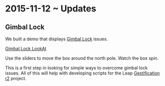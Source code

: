 2015-11-12 ~ Updates
===

## Gimbal Lock

We built a demo that displays [Gimbal Lock]( https://en.wikipedia.org/wiki/Gimbal_lock ) issues.

[Gimbal Lock LookAt]( http://jaanga.github.io/cookbook-threejs/functions//gimbal-lock/gimbal-lock-lookat-r1.html )

Use the sliders to move the box around the north pole. Watch the box spin.

This is a first step in looking for simple ways to overcome gimbal lock issues. 
All of this will help with developing scripts for the Leap [Gestification r2]( http://jaanga.github.io/gestification-r2/ ) project.


